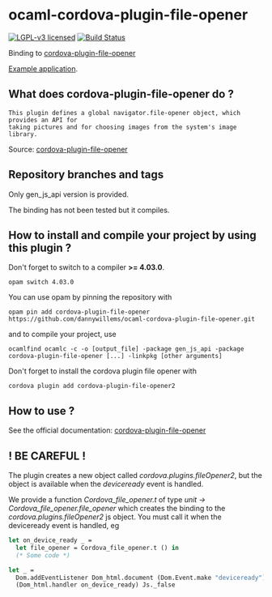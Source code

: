 # ocaml-cordova-plugin-file-opener

[![LGPL-v3 licensed](https://img.shields.io/badge/license-LGPLv3-blue.svg)](https://raw.githubusercontent.com/dannywillems/ocaml-cordova-plugin-file-opener/master/LICENSE)
[![Build Status](https://travis-ci.org/dannywillems/ocaml-cordova-plugin-file-opener.svg?branch=master)](https://travis-ci.org/dannywillems/ocaml-cordova-plugin-file-opener)

Binding to
[cordova-plugin-file-opener](https://github.com/apache/cordova-plugin-file-opener2)

[Example
application](https://github.com/dannywillems/ocaml-cordova-plugin-file-opener-example).

## What does cordova-plugin-file-opener do ?

```
This plugin defines a global navigator.file-opener object, which provides an API for
taking pictures and for choosing images from the system's image library.
```

Source: [cordova-plugin-file-opener](https://github.com/apache/cordova-plugin-file-opener)

## Repository branches and tags

Only gen_js_api version is provided.

The binding has not been tested but it compiles.

## How to install and compile your project by using this plugin ?

Don't forget to switch to a compiler **>= 4.03.0**.
```Shell
opam switch 4.03.0
```

You can use opam by pinning the repository with
```Shell
opam pin add cordova-plugin-file-opener https://github.com/dannywillems/ocaml-cordova-plugin-file-opener.git
```

and to compile your project, use
```Shell
ocamlfind ocamlc -c -o [output_file] -package gen_js_api -package cordova-plugin-file-opener [...] -linkpkg [other arguments]
```

Don't forget to install the cordova plugin file opener with
```Shell
cordova plugin add cordova-plugin-file-opener2
```

## How to use ?

See the official documentation: [cordova-plugin-file-opener](https://github.com/apache/cordova-plugin-file-opener2)

## ! BE CAREFUL !

The plugin creates a new object called *cordova.plugins.fileOpener2*, but the object is
available when the *deviceready* event is handled.

We provide a function *Cordova_file_opener.t* of type *unit -> Cordova_file_opener.file_opener* which creates the
binding to the *cordova.plugins.fileOpener2* js object. You must call it when the deviceready
event is handled, eg

```OCaml
let on_device_ready _ =
  let file_opener = Cordova_file_opener.t () in
  (* Some code *)

let _ =
  Dom.addEventListener Dom_html.document (Dom.Event.make "deviceready")
  (Dom_html.handler on_device_ready) Js._false
```
